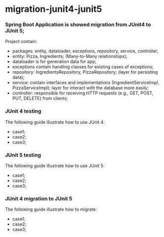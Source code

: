 # migration-junit4-junit5

### Spring Boot Application is showed migration from JUnit4 to JUnit 5;
Project contain:

* packages: entity, dataloader, exceptions, repository, service, controller;
* entity: Pizza, Ingredients; (Many-to-Many relationships);
* dataloader is for generation data for app;
* exceptions contain handling classes for existing cases of exceptions;
* repository: IngredientsRepository, PizzaRepository; (layer for persisting data);
* service: contain interfaces and implementations (IngredientServiceImpl, PizzaServiceImpl); layer for interact with the database more easily;
* controller: responsible for receiving HTTP requests (e.g., GET, POST, PUT, DELETE) from clients;

### JUnit 4 testing
The following guide illustrate how to use JUnit 4:

* case1;
* case2;
* case3;

### JUnit 5 testing

The following guide illustrate how to use JUnit 5:

* case1;
* case2;
* case3;

### JUnit 4 migration to JUnit 5

The following guide illustrate how to migrate:

* case1;
* case2;
* case3;